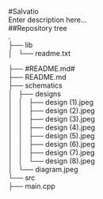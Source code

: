 #Salvatio  
Enter description here...  
##Repository tree  
.  
├── lib  
│   └── readme.txt  

├── #README.md#  
├── README.md  
├── schematics  
│   ├── designs  
│   │   ├── design (1).jpeg  
│   │   ├── design (2).jpeg  
│   │   ├── design (3).jpeg  
│   │   ├── design (4).jpeg  
│   │   ├── design (5).jpeg  
│   │   ├── design (6).jpeg  
│   │   ├── design (7).jpeg  
│   │   └── design (8).jpeg  
│   └── diagram.jpeg  
└── src  
    ├── main.cpp  
